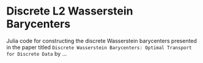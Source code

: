 # Discrete L2 Wasserstein Barycenters

Julia code for constructing the discrete Wasserstein barycenters presented in the paper titled `Discrete Wasserstein Barycenters: Optimal Transport for Discrete Data` by ...
